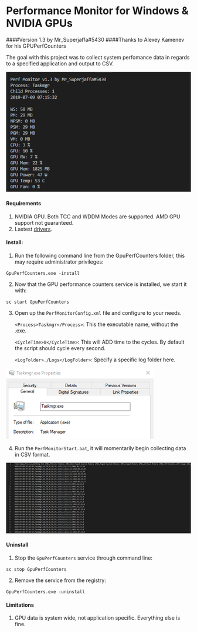 # Performance Monitor for Windows & NVIDIA GPUs
####Version 1.3 by Mr_Superjaffa#5430
####Thanks to Alexey Kamenev for his GPUPerfCounters

The goal with this project was to collect system perfomance data in regards to a specified application and output to CSV.

![Perf Monitor](doc/images/2.png)

#### Requirements
1. NVIDIA GPU. Both TCC and WDDM Modes are supported. AMD GPU support not guaranteed.
2. Lastest [drivers](http://www.nvidia.com/Download/index.aspx).

#### Install:
1. Run the following command line from the GpuPerfCounters folder, this may require administrator privileges:
```
GpuPerfCounters.exe -install
```
2. Now that the GPU performance counters service is installed, we start it with:
```
sc start GpuPerfCounters
```
3. Open up the `PerfMonitorConfig.xml` file and configure to your needs.

    `<Process>Taskmgr</Process>`: This the executable name, without the .exe.

    `<CycleTime>0</CycleTime>`: This will ADD time to the cycles. By default the script should cycle every second.

    `<LogFolder>./Logs</LogFolder>`: Specify a specific log folder here.

![Process Name](doc/images/1.png)
    
4. Run the `PerfMonitorStart.bat`, it will momentarily begin collecting data in CSV format.

![CSV Data](doc/images/3.png)

#### Uninstall
1. Stop the `GpuPerfCounters` service through command line:
```
sc stop GpuPerfCounters
```
2. Remove the service from the registry:
```
GpuPerfCounters.exe -uninstall
```

#### Limitations

1. GPU data is system wide, not application specific. Everything else is fine.